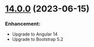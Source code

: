 # [14.0.0](https://www.npmjs.com/package/@treeview/ngx-treeview) (2023-06-15)

### Enhancement:

- Upgrade to Angular 14
- Upgrade to Bootstrap 5.2
